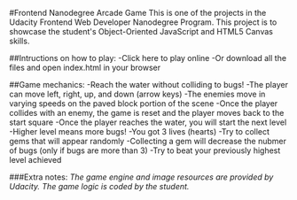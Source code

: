 #Frontend Nanodegree Arcade Game
This is one of the projects in the Udacity Frontend Web Developer Nanodegree Program. This project is to showcase the student's Object-Oriented JavaScript and HTML5 Canvas skills.

##Intructions on how to play:
-Click here to play online
-Or download all the files and open index.html in your browser

##Game mechanics:
-Reach the water without colliding to bugs!
-The player can move left, right, up, and down (arrow keys)
-The enemies move in varying speeds on the paved block portion of the scene
-Once the player collides with an enemy, the game is reset and the player moves back to the start square
-Once the player reaches the water, you will start the next level
-Higher level means more bugs!
-You got 3 lives (hearts)
-Try to collect gems that will appear randomly
-Collecting a gem will decrease the nubmer of bugs (only if bugs are more than 3)
-Try to beat your previously highest level achieved

###Extra notes:
_The game engine and image resources are provided by Udacity. The game logic is coded by the student._